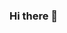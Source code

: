 ### Hi there 👋

<!--
**cutety/cutety** is a ✨ _special_ ✨ repository because its `README.md` (this file) appears on your GitHub profile.

I am an undergraduate student of Luoyang Normal University.
I am currently preparing finding a suitable work for me.
I am learning Java and practice algorithm these days.
:mail: You can send me an e-mail chenchangyuan5926@163.com


